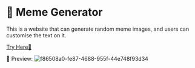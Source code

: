# 🤡 Meme Generator
This is a website that can generate random meme images, and users can customise the text on it. 

[Try Here🔗](https://meme-generator-reactapp-l.netlify.app/)

👀 Preview:
![f86508a0-fe87-4688-955f-44e748f93d34](https://github.com/Fanpeng-L/meme_generating_reactapp/assets/90544605/c9be324b-4946-46ec-a811-9aac79421e85)
